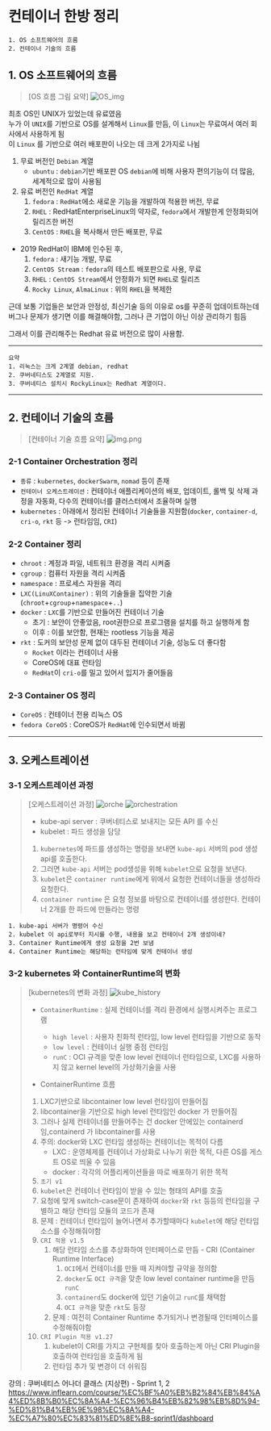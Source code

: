 # 컨테이너 한방 정리
    1. OS 소프트웨어의 흐름
    2. 컨테이너 기술의 흐름



## 1. OS 소프트웨어의 흐름
> [OS 흐름 그림 요약]
> ![OS_img](OS_history.png) 

최초 OS인 UNIX가 있었는데 유료였음  
누가 이 `UNIX`를 기반으로 OS를 설계해서 `Linux`를 만듬,
이 `Linux`는 무료여서 여러 회사에서 사용하게 됨  
이 `Linux` 를 기반으로 여러 배포판이 나오는 데 크게 2가지로 나뉨  
1. 무료 버전인 `Debian` 계열
   - `ubuntu` : `debian`기반 배포판 OS `debian`에 비해 사용자 편의기능이 더 많음, 세계적으로 많이 사용됨
2. 유료 버전인 `RedHat` 계열  
   1.  `fedora` : `RedHat`에소 새로운 기능을 개발하여 적용한 버전, 무료
   2. `RHEL` : RedHatEnterpriseLinux의 약자로, `fedora`에서 개발한게 안정화되어 릴리즈한 버전
   3. `CentOS` : `RHEL`을 복사해서 만든 배포판, 무료
- 2019 RedHat이 IBM에 인수된 후, 
  1. `fedora` :  새기능 개발, 무료 
  2. `CentOS Stream` : `fedora`의 테스트 배포판으로 사용, 무료
  3. `RHEL` : `CentOS Stream`에서 안정화가 되면 `RHEL`로 릴리즈
  4. `Rocky Linux`, `AlmaLinux` : 위의 `RHEL`을 복제한 
 
근데 보통 기업들은 보안과 안정성, 최신기술 등의 이유로 os를 꾸준히 업데이트하는데  
버그나 문제가 생기면 이를 해결해야함, 그러나 큰 기업이 아닌 이상 관리하기 힘듬  

그래서 이를 관리해주는 Redhat 유료 버전으로 많이 사용함.  

---
    요약
    1. 리눅스는 크게 2계열 debian, redhat
    2. 쿠버네티스도 2계열로 지원.
    3. 쿠버네티스 설치시 RockyLinux는 Redhat 계열이다.

---


## 2. 컨테이너 기술의 흐름

> [컨테이너 기술 흐름 요약]
> ![img.png](container_history.png)

### 2-1 Container Orchestration 정리
- `종류` : `kubernetes`, `dockerSwarm`, `nomad` 등이 존재
- `컨테이너 오케스트레이션` : 컨테이너 애플리케이션의 배포, 업데이트, 롤백 및 삭제 과정을 자동화, 다수의 컨테이너를 클러스터에서 조율하며 실행
- `kubernetes` : 아래에서 정리된 컨테이너 기술들을 지원함(`docker`, `container-d`, `cri-o`, `rkt` 등 -> 런타임임, `CRI`) 

### 2-2 Container 정리
- `chroot` : 계정과 파일, 네트워크 환경을 격리 시켜줌
- `cgroup` : 컴퓨터 자원을 격리 시켜줌
- `namespace` : 프로세스 자원을 격리 
- `LXC(LinuXContainer)` :  위의 기술들을 집약한 기술 (`chroot`+`cgroup`+`namespace`+`..`)
- `docker` : `LXC`를 기반으로 만들어진 컨테이너 기술  
    - 초기 : 보안이 안좋았음, root권한으로 프로그램을 설치를 하고 실행하게 함
    - 이후 : 이를 보안함, 현재는 rootless 기능을 제공
- `rkt` : 도커의 보안성 문제 없이 대두된 컨테이너 기술, 성능도 더 좋다함 
    - `Rocket` 이라는 컨테이너 사용
    - CoreOS에 대표 런타임
    - `RedHat`이 `cri-o`를 밀고 있어서 입지가 줄어들음

### 2-3 Container OS 정리
- `CoreOS` : 컨테이너 전용 리눅스 OS
- `fedora CoreOS` : CoreOS가 `RedHat`에 인수되면서 바뀜

---


## 3. 오케스트레이션  

### 3-1 오케스트레이션 과정
> [오케스트레이션 과정]
> ![orche](orche.png)
> ![orchestration](orchestration.png)  
> 
> - kube-api server : 쿠버네티스로 보내지는 모든 API 를 수신
> - kubelet : 파드 생성을 담당
> 1. `kubernetes`에 파드를 생성하는 명령을 보내면 `kube-api` 서버의 pod 생성 api를 호출한다.
> 2. 그러면 `kube-api` 서버는 pod생성을 위해 `kubelet`으로 요청을 보낸다.
> 3. `kubelet`은 `container runtime`에게 위에서 요청한 컨테이너들을 생성하라 요청한다.
> 4. `container runtime` 은 요청 정보를 바탕으로 컨테이너를 생성한다.
     컨테이너 2개를 한 파드에 만들라는 명령

    1. kube-api 서버가 명령어 수신
    2. kubelet 이 api로부터 지시를 수행, 내용을 보고 컨테이너 2개 생성이네?
    3. Container Runtime에게 생성 요청을 2번 보냄
    4. Container Runtime는 해당하는 런타임에 맞게 컨테이너 생성
### 3-2 kubernetes 와 ContainerRuntime의 변화
> [kubernetes의 변화 과정]
> ![kube_history](kube_history.png)
> - `ContainerRuntime` : 실제 컨테이너를 격리 환경에서 실행시켜주는 프로그램  
>   - `high level`  : 사용자 친화적 런타임, low level 런타임을 기반으로 동작
>   - `low level`  : 컨테이너 실행 중점 런타임
>   - `runC` : OCI 규격을 맞춘 low level 컨테이너 런타임으로, LXC를 사용하지 않고 kernel level의 가상화기술을 사용  
> 
> -  ContainerRuntime 흐름  
>   1. LXC기반으로 libcontainer low level 런타임이 만들어짐  
>   2. libcontainer을 기반으로 high level 런타임인 docker 가 만들어짐
>   3.  그러나 실제 컨테이너를 만들어주는 건 docker 안에있는 containerd임,containerd 가 libcontainer를 사용
>   4. 주의: docker와 LXC 런타임 생성하는 컨테이너는 목적이 다름  
>      - LXC : 운영체제를 컨테이너 가상화로 나누기 위한 목적, 다른 OS를 게스트 OS로 띄울 수 있음
>      - docker : 각각의 어플리케이션들을 따로 배포하기 위한 목적
> 1. `초기 v1`  
>   1. `kubelet`은 컨테이너 런타임이 받을 수 있는 형태의 API를 호출
>   2. 요청에 맞게 switch-case문이 존재하여 `docker`와 `rkt` 등등의 런타임을 구별하고 해당 런타임 모듈의 코드가 존재
>   3. 문제 : 컨테이너 런타임이 늘어나면서 추가할때마다 `kubelet`에 해당 런타임 소스를 수정해줘야함
> 2. `CRI 적용 v1.5`  
>    1. 해당 런타임 소스를 추상화하여 인터페이스로 만듬 - CRI (Container Runtime Interface)
>       1. `OCI`에서 컨테이너를 만들 때 지켜야할 규약을 정의함
>       2. `docker`도 `OCI 규격`을 맞춘 low level container runtime을 만듬 `runC`
>       3. `containerd`도 docker에 있던 기술이고 `runC`를 채택함
>       4. `OCI 규격`을 맞춘 `rkt`도 등장 
>    2. 문제 : 여전히 Container Runtime 추가되거나 변경될때 인터페이스를 수정해줘야함
> 3. `CRI Plugin 적용 v1.27  `
>    1. kubelet이 CRI를 가지고 구현체를 찾아 호출하는게 아닌 CRI Plugin을 호출하여 런타임을 호출하게 됨
>    2. 런타임 추가 및 변경이 더 쉬워짐

강의 : 쿠버네티스 어나더 클래스 (지상편) - Sprint 1, 2  
https://www.inflearn.com/course/%EC%BF%A0%EB%B2%84%EB%84%A4%ED%8B%B0%EC%8A%A4-%EC%96%B4%EB%82%98%EB%8D%94-%ED%81%B4%EB%9E%98%EC%8A%A4-%EC%A7%80%EC%83%81%ED%8E%B8-sprint1/dashboard